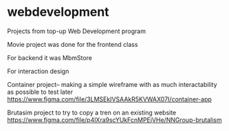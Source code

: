 # webdevelopment
Projects from top-up Web Development program

Movie project was done for the frontend class


For backend it was MbmStore



For interaction design

Container project– making a simple wireframe with as much interactability as possible to test later
https://www.figma.com/file/3LMSEkIVSAAkR5KVWAX07I/container-app

Brutasim project to try to copy a tren on an existing website
https://www.figma.com/file/p4lXra9scYUkFcnMPEjVHe/NNGroup-brutalism

